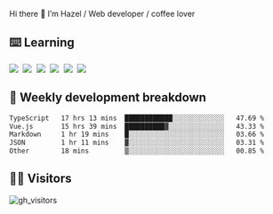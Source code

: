 
Hi there 👋 I’m Hazel / Web developer / coffee lover

## ⌨️ Learning

<samp>
 <a href="https://github.com/vuejs/core"><img src="https://api.iconify.design/logos:vue.svg" /></a>
  <a href="https://github.com/vuejs/core"><img src="https://api.iconify.design/logos:react.svg" /></a>
  <a href="https://github.com/solidjs/solid"><img src="https://api.iconify.design/logos:solidjs.svg" /></a>
  <a href="https://github.com/vitejs/vite"><img src="https://api.iconify.design/logos:vitejs.svg" /></a>
  <a href="https://github.com/microsoft/TypeScript"><img src="https://api.iconify.design/logos:typescript-icon.svg" /></a> 
  <a href="https://github.com/unocss/unocss"><img src="https://api.iconify.design/logos:unocss.svg" /></a>
  

</samp>


## 🦀 Weekly development breakdown

<!--START_SECTION:waka-->

```txt
TypeScript   17 hrs 13 mins  ████████████░░░░░░░░░░░░░   47.69 %
Vue.js       15 hrs 39 mins  ██████████▓░░░░░░░░░░░░░░   43.33 %
Markdown     1 hr 19 mins    █░░░░░░░░░░░░░░░░░░░░░░░░   03.66 %
JSON         1 hr 11 mins    ▓░░░░░░░░░░░░░░░░░░░░░░░░   03.31 %
Other        18 mins         ▒░░░░░░░░░░░░░░░░░░░░░░░░   00.85 %
```

<!--END_SECTION:waka-->
## 👬🏻 Visitors

![gh_visitors](https://profile-counter.glitch.me/Hazel-Lin/count.svg)

